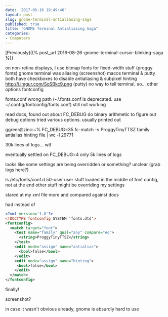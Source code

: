 ```yaml
---
date: '2017-06-16 19:49:46'
layout: post
slug: gnome-terminal-antialiasing-saga
published: true
title: "GNOME Terminal Antialiasing Saga"
categories:
- Computers
---
```


[Previously]({% post_url 2016-08-26-gnome-terminal-cursor-blinking-saga %})

on non-retina displays, I use bitmap fonts for fixed-width stuff (proggy fonts)
gnome terminal was aliasing (screenshot)
macos terminal & putty both have checkboxes to disable antialiasing & subpixel hinting
http://i.imgur.com/SoSBkc9.png (putty)
no way to tell terminal, so... other options
fontconfig

fonts.conf
wrong path (~/.fonts.conf is deprecated. use ~/.config/fontconfig/fonts.conf)
still not working

read docs, found out about FC_DEBUG
do binary arithmetic to figure out debug options
tried various options. usually printed out 

ggreer@zinc:~% FC_DEBUG=35 fc-match -v ProggyTinyTTSZ family antialias hinting file | wc -l
29771

30k lines of logs... wtf

eventually settled on FC_DEBUG=4
only 5k lines of logs

looks like some settings are being overridden or something? unclear (grab logs here?)

ls /etc/fonts/conf.d
50-user
user stuff loaded in the middle of font config, not at the end
other stuff might be overriding my settings

stared at my xml file more and compared against docs

had <match target="pattern"> instead of <match target="font">

```xml
<?xml version='1.0'?>
<!DOCTYPE fontconfig SYSTEM 'fonts.dtd'>
<fontconfig>
  <match target="font">
    <test name="family" qual="any" compare="eq">
      <string>ProggyTinyTTSZ</string>
    </test>
    <edit mode="assign" name="antialias">
      <bool>false</bool>
    </edit>
    <edit mode="assign" name="hinting">
     <bool>false</bool>
    </edit>
  </match>
</fontconfig>
```

finally!

screenshot?

in case it wasn't obvious already, gnome is absurdly hard to use
